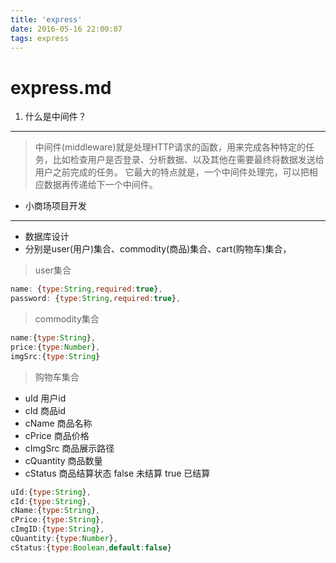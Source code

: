 ```yaml
---
title: 'express'
date: 2016-05-16 22:00:07
tags: express
---
```

# express.md

1. 什么是中间件？
-----

> 中间件(middleware)就是处理HTTP请求的函数，用来完成各种特定的任务，比如检查用户是否登录、分析数据、以及其他在需要最终将数据发送给用户之前完成的任务。 它最大的特点就是，一个中间件处理完，可以把相应数据再传递给下一个中间件。

+ 小商场项目开发

-------------

+ 数据库设计
+ 分别是user(用户)集合、commodity(商品)集合、cart(购物车)集合，

> user集合

```js
name: {type:String,required:true},
password: {type:String,required:true},
```

> commodity集合

```js
name:{type:String},
price:{type:Number},
imgSrc:{type:String}
```

> 购物车集合

+ uId 用户id
+ cId 商品id
+ cName 商品名称
+ cPrice 商品价格
+ cImgSrc 商品展示路径
+ cQuantity 商品数量
+ cStatus 商品结算状态 false 未结算 true 已结算

```js
uId:{type:String},
cId:{type:String},
cName:{type:String},
cPrice:{type:String},
cImgID:{type:String},
cQuantity:{type:Number},
cStatus:{type:Boolean,default:false}
```